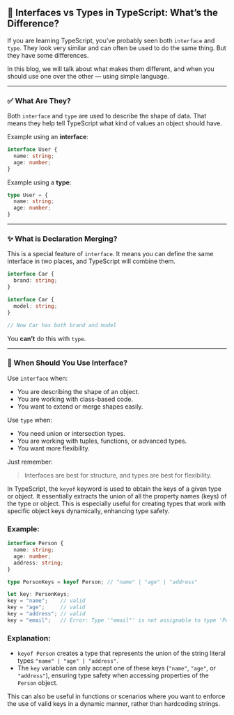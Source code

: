 
## 🧾 Interfaces vs Types in TypeScript: What’s the Difference?

If you are learning TypeScript, you’ve probably seen both `interface` and `type`. They look very similar and can often be used to do the same thing. But they have some differences.

In this blog, we will talk about what makes them different, and when you should use one over the other — using simple language.

---

### ✅ What Are They?

Both `interface` and `type` are used to describe the shape of data. That means they help tell TypeScript what kind of values an object should have.

Example using an **interface**:

```ts
interface User {
  name: string;
  age: number;
}
```

Example using a **type**:

```ts
type User = {
  name: string;
  age: number;
}
```

---

### ✨ What is Declaration Merging?

This is a special feature of `interface`. It means you can define the same interface in two places, and TypeScript will combine them.

```ts
interface Car {
  brand: string;
}

interface Car {
  model: string;
}

// Now Car has both brand and model
```

You **can’t** do this with `type`.

---

### 🧠 When Should You Use Interface?

Use `interface` when:

* You are describing the shape of an object.
* You are working with class-based code.
* You want to extend or merge shapes easily.

Use `type` when:

* You need union or intersection types.
* You are working with tuples, functions, or advanced types.
* You want more flexibility.

Just remember:
> Interfaces are best for structure, and types are best for flexibility.





In TypeScript, the `keyof` keyword is used to obtain the keys of a given type or object. It essentially extracts the union of all the property names (keys) of the type or object. This is especially useful for creating types that work with specific object keys dynamically, enhancing type safety.

### Example:

```typescript
interface Person {
  name: string;
  age: number;
  address: string;
}

type PersonKeys = keyof Person; // "name" | "age" | "address"

let key: PersonKeys;
key = "name";    // valid
key = "age";     // valid
key = "address"; // valid
key = "email";   // Error: Type '"email"' is not assignable to type 'PersonKeys'.
```

### Explanation:

* `keyof Person` creates a type that represents the union of the string literal types `"name" | "age" | "address"`.
* The `key` variable can only accept one of these keys (`"name"`, `"age"`, or `"address"`), ensuring type safety when accessing properties of the `Person` object.

This can also be useful in functions or scenarios where you want to enforce the use of valid keys in a dynamic manner, rather than hardcoding strings.
